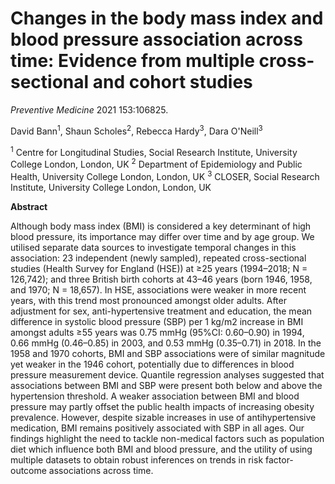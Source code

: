 # **Changes in the body mass index and blood pressure association across time: Evidence from multiple cross-sectional and cohort studies**

*Preventive Medicine* 2021 153:106825.

David Bann<sup>1</sup>, Shaun Scholes<sup>2</sup>, Rebecca Hardy<sup>3</sup>, Dara O'Neill<sup>3</sup>

<sup>1</sup> Centre for Longitudinal Studies, Social Research Institute, University College London, London, UK
<sup>2</sup> Department of Epidemiology and Public Health, University College London, London, UK
<sup>3</sup> CLOSER, Social Research Institute, University College London, London, UK

**Abstract**

Although body mass index (BMI) is considered a key determinant of high blood pressure, its importance may differ over time and by age group. 
We utilised separate data sources to investigate temporal changes in this association: 23 independent (newly sampled), 
repeated cross-sectional studies (Health Survey for England (HSE)) at ≥25 years (1994–2018; N = 126,742); and three 
British birth cohorts at 43–46 years (born 1946, 1958, and 1970; N = 18,657). In HSE, associations were weaker in more recent years, 
with this trend most pronounced amongst older adults. After adjustment for sex, anti-hypertensive treatment and education, 
the mean difference in systolic blood pressure (SBP) per 1 kg/m2 increase in BMI amongst adults ≥55 years was 0.75 mmHg (95%CI: 0.60–0.90) in 1994, 
0.66 mmHg (0.46–0.85) in 2003, and 0.53 mmHg (0.35–0.71) in 2018. 
In the 1958 and 1970 cohorts, BMI and SBP associations were of similar magnitude yet weaker in the 1946 cohort, potentially due to differences in 
blood pressure measurement device. Quantile regression analyses suggested that associations between BMI and SBP were present both below and above the 
hypertension threshold. A weaker association between BMI and blood pressure may partly offset the public health impacts of increasing obesity prevalence. 
However, despite sizable increases in use of antihypertensive medication, BMI remains positively associated with SBP in all ages. Our findings highlight 
the need to tackle non-medical factors such as population diet which influence both BMI and blood pressure, and the utility of using multiple datasets 
to obtain robust inferences on trends in risk factor-outcome associations across time.



